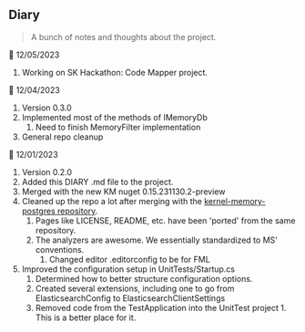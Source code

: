 ## Diary

>A bunch of notes and thoughts about the project.

:calendar: 12/05/2023

1. Working on SK Hackathon: Code Mapper project.

:calendar: 12/04/2023
1. Version 0.3.0
1. Implemented most of the methods of IMemoryDb
    1. Need to finish MemoryFilter implementation
1. General repo cleanup

:calendar: 12/01/2023
1. Version 0.2.0
1. Added this DIARY .md file to the project.  
1. Merged with the new KM nuget 0.15.231130.2-preview
1. Cleaned up the repo a lot after merging with the [kernel-memory-postgres repository](https://github.com/microsoft/kernel-memory-postgres).
    1. Pages like LICENSE, README, etc. have been 'ported' from the same repository.
    1. The analyzers are awesome. We essentially standardized to MS' conventions.
       1. Changed editor .editorconfig to be for FML
1. Improved the configuration setup in UnitTests/Startup.cs
    1. Determined how to better structure configuration options.
    1. Created several extensions, including one to go from ElasticsearchConfig to ElasticsearchClientSettings
      1. Removed code from the TestApplication into the UnitTest project 
        1. This is a better place for it.        
